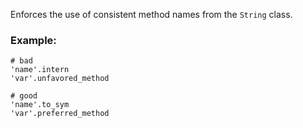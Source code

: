 Enforces the use of consistent method names
from the `String` class.

### Example:
    # bad
    'name'.intern
    'var'.unfavored_method

    # good
    'name'.to_sym
    'var'.preferred_method